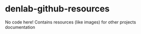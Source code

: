 denlab-github-resources
=======================

No code here! Contains resources (like images) for other projects documentation